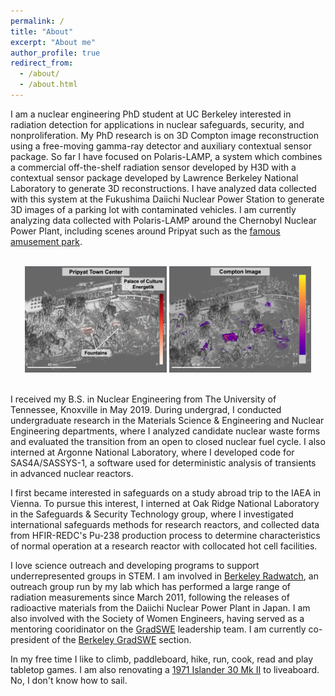 ```yaml
---
permalink: /
title: "About"
excerpt: "About me"
author_profile: true
redirect_from: 
  - /about/
  - /about.html
---
```


I am a nuclear engineering PhD student at UC Berkeley interested in radiation detection for applications in nuclear safeguards, security, and nonproliferation. My PhD research is on 3D Compton image reconstruction using a free-moving gamma-ray detector and auxiliary contextual sensor package. So far I have focused on Polaris-LAMP, a system which combines a commercial off-the-shelf radiation sensor developed by H3D with a contextual sensor package developed by Lawrence Berkeley National Laboratory to generate 3D reconstructions. I have analyzed data collected with this system at the Fukushima Daiichi Nuclear Power Station to generate 3D images of a parking lot with contaminated vehicles. I am currently analyzing data collected with Polaris-LAMP around the Chernobyl Nuclear Power Plant, including scenes around Pripyat such as the [famous amusement park](https://en.wikipedia.org/wiki/Pripyat_amusement_park). 

<br/>

<center>
<img src="../images/pripyat_towncenter_cr.png" alt="Pripyat Town Center Counts" style="max-width:45%;"/> <img src="../images/pripyat_towncenter_compton.png" alt="Pripyat Town Center 3D Compton Image" style="max-width:45%;"/>
</center>

<br/>

I received my B.S. in Nuclear Engineering from The University of Tennessee, Knoxville in May 2019. During undergrad, I conducted undergraduate research in the Materials Science & Engineering and Nuclear Engineering departments, where I analyzed candidate nuclear waste forms and evaluated the transition from an open to closed nuclear fuel cycle. I also interned at Argonne National Laboratory, where I developed code for SAS4A/SASSYS-1, a software used for deterministic analysis of transients in advanced nuclear reactors. 

I first became interested in safeguards on a study abroad trip to the IAEA in Vienna. To pursue this interest, I interned at Oak Ridge National Laboratory in the Safeguards & Security Technology group, where I investigated international safeguards methods for research reactors, and collected data from HFIR-REDC's Pu-238 production process to determine characteristics of normal operation at a research reactor with collocated hot cell facilities. 

I love science outreach and developing programs to support underrepresented groups in STEM. I am involved in [Berkeley Radwatch](https://radwatch.berkeley.edu/), an outreach group run by my lab which has performed a large range of radiation measurements since March 2011, following the releases of radioactive materials from the Daiichi Nuclear Power Plant in Japan. I am also involved with the Society of Women Engineers, having served as a mentoring cooridinator on the [GradSWE](http://gradswe.swe.org/) leadership team. I am currently co-president of the [Berkeley GradSWE](https://gwe.berkeley.edu/) section. 

In my free time I like to climb, paddleboard, hike, run, cook, read and play tabletop games. I am also renovating a [1971 Islander 30 Mk II](https://sailboatdata.com/sailboat/islander-30-mk-ii) to liveaboard. No, I don't know how to sail.